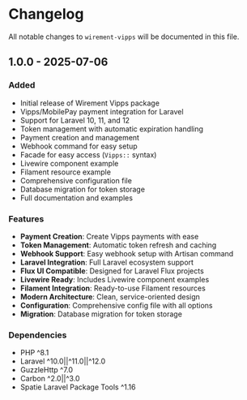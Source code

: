 # Changelog

All notable changes to `wirement-vipps` will be documented in this file.

## 1.0.0 - 2025-07-06

### Added
- Initial release of Wirement Vipps package
- Vipps/MobilePay payment integration for Laravel
- Support for Laravel 10, 11, and 12
- Token management with automatic expiration handling
- Payment creation and management
- Webhook command for easy setup
- Facade for easy access (`Vipps::` syntax)
- Livewire component example
- Filament resource example
- Comprehensive configuration file
- Database migration for token storage
- Full documentation and examples

### Features
- **Payment Creation**: Create Vipps payments with ease
- **Token Management**: Automatic token refresh and caching
- **Webhook Support**: Easy webhook setup with Artisan command
- **Laravel Integration**: Full Laravel ecosystem support
- **Flux UI Compatible**: Designed for Laravel Flux projects
- **Livewire Ready**: Includes Livewire component examples
- **Filament Integration**: Ready-to-use Filament resources
- **Modern Architecture**: Clean, service-oriented design
- **Configuration**: Comprehensive config file with all options
- **Migration**: Database migration for token storage

### Dependencies
- PHP ^8.1
- Laravel ^10.0||^11.0||^12.0
- GuzzleHttp ^7.0
- Carbon ^2.0||^3.0
- Spatie Laravel Package Tools ^1.16

